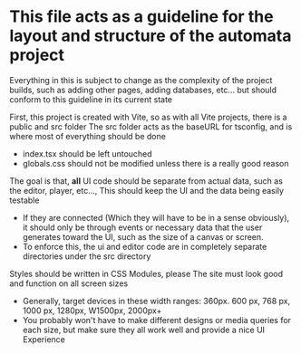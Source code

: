 # This file acts as a guideline for the layout and structure of the automata project

Everything in this is subject to change as the complexity of the project builds, such as adding other pages, adding databases, etc... but should conform to this guideline in its current state

First, this project is created with Vite, so as with all Vite projects, there is a public and src folder
The src folder acts as the baseURL for tsconfig, and is where most of everything should be done

- index.tsx should be left untouched
- globals.css should not be modified unless there is a really good reason



The goal is that, **all** UI code should be separate from actual data, such as the editor, player, etc..., This should keep the UI and the data being easily testable
- If they are connected (Which they will have to be in a sense obviously), it should only be through events or necessary data that the user generates toward the UI, such as the size of a canvas or screen. 
- To enforce this, the ui and editor code are in completely separate directories under the src directory

Styles should be written in CSS Modules, please
The site must look good and function on all screen sizes
- Generally, target devices in these width ranges: 360px. 600 px, 768 px, 1000 px, 1280px, W1500px, 2000px+
- You probably won't have to make different designs or media queries for each size, but make sure they all work well and provide a nice UI Experience 